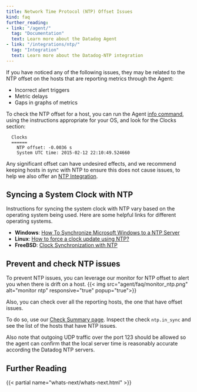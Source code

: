 ```yaml
---
title: Network Time Protocol (NTP) Offset Issues
kind: faq
further_reading:
- link: "/agent/"
  tag: "Documentation"
  text: Learn more about the Datadog Agent
- link: "/integrations/ntp/"
  tag: "Integration"
  text: Learn more about the Datadog-NTP integration
---
```


If you have noticed any of the following issues, they may be related to the NTP offset on the hosts that are reporting metrics through the Agent:

* Incorrect alert triggers
* Metric delays
* Gaps in graphs of metrics

To check the NTP offset for a host, you can run the Agent [info command](/agent/faq/agent-commands/#agent-status-and-information), using the instructions appropriate for your OS, and look for the Clocks section:

```
  Clocks
  ======
    NTP offset: -0.0036 s
    System UTC time: 2015-02-12 22:10:49.524660
```

Any significant offset can have undesired effects, and we recommend keeping hosts in sync with NTP to ensure this does not cause issues, to help we also offer an [NTP Integration](/integrations/ntp).

## Syncing a System Clock with NTP

Instructions for syncing the system clock with NTP vary based on the operating system being used. Here are some helpful links for different operating systems.

* **Windows**: [How To Synchronize Microsoft Windows to a NTP Server](https://support.microsoft.com/en-us/help/816042/how-to-configure-an-authoritative-time-server-in-windows-server)
* **Linux**: [How to force a clock update using NTP?](http://askubuntu.com/questions/254826/how-to-force-a-clock-update-using-ntp)
* **FreeBSD**: [Clock Synchronization with NTP](http://www.freebsd.org/doc/en/books/handbook/network-ntp.html)

## Prevent and check NTP issues 

To prevent NTP issues, you can leverage our monitor for NTP offset to alert you when there is drift on a host.
{{< img src="agent/faq/monitor_ntp.png" alt="monitor ntp" responsive="true" popup="true">}}

Also, you can check over all the reporting hosts, the one that have offset issues.

To do so, use our [Check Summary page](https://app.datadoghq.com/check/summary). Inspect the check `ntp.in_sync` and see the list of the hosts that have NTP issues.

Also note that outgoing UDP traffic over the port 123 should be allowed so the agent can confirm that the local server time is reasonably accurate according the Datadog NTP servers.

## Further Reading

{{< partial name="whats-next/whats-next.html" >}}